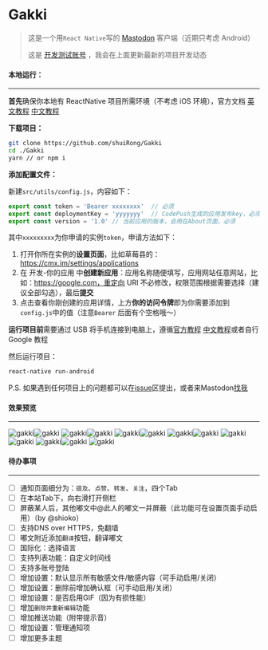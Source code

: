 # Gakki

> 这是一个用`React Native`写的 [Mastodon](https://joinmastodon.org/) 客户端（近期只考虑 Android）
>
> 这是 [开发测试账号](https://cmx.im/web/accounts/81232) ，我会在上面更新最新的项目开发动态



#### 本地运行：

---

**首先**确保你本地有 ReactNative 项目所需环境（不考虑 iOS 环境），官方文档 [英文教程](https://facebook.github.io/react-native/docs/getting-started) [中文教程](https://reactnative.cn/docs/0.51/getting-started/)

**下载项目：**

```bash
git clone https://github.com/shuiRong/Gakki
cd ./Gakki
yarn // or npm i
```



**添加配置文件：**

新建`src/utils/config.js`，内容如下：

```javascript
export const token = 'Bearer xxxxxxxx'  // 必须
export const deploymentKey = 'yyyyyyy'  // CodePush生成的应用发布key，必须，更多详情自行查文档
export const version = '1.0' // 当前应用的版本，会用在About页面，必须
```

其中`xxxxxxxxx`为你申请的实例`token`，申请方法如下：

1. 打开你所在实例的**设置页面**，比如草莓县的：https://cmx.im/settings/applications
2. 在 开发-你的应用 中**创建新应用**：应用名称随便填写，应用网站任意网站，比如：https://google.com，重定向 URI 不必修改，权限范围根据需要选择（建议全部勾选），最后**提交**
3. 点击查看你刚创建的应用详情，上方**你的访问令牌**即为你需要添加到`config.js`中的值（注意`Bearer` 后面有个空格哦～）



**运行项目前**需要通过 USB 将手机连接到电脑上，遵循[官方教程](https://facebook.github.io/react-native/docs/running-on-device) [中文教程](https://reactnative.cn/docs/0.51/getting-started/)或者自行 Google 教程

然后运行项目：

```bash
react-native run-android
```

P.S. 如果遇到任何项目上的问题都可以在[issue](https://github.com/shuiRong/Gakki/issues)区提出，或者来Mastodon[找我](https://cmx.im/web/accounts/81232)



#### 效果预览

---

![gakki](./preview/1.png)![gakki](./preview/2.png)
![gakki](./preview/3.png)![gakki](./preview/4.png)
![gakki](./preview/5.png)![gakki](./preview/6.png)
![gakki](./preview/7.png)![gakki](./preview/8.png)
![gakki](./preview/10.png)![gakki](./preview/11.png)
![gakki](./preview/12.png)![gakki](./preview/13.png)
![gakki](./preview/14.png)



#### 待办事项

---

- [ ] 通知页面细分为：`提及`、`点赞`、`转发`、`关注`，四个Tab
- [ ] 在本站Tab下，向右滑打开侧栏
- [ ] 屏蔽某人后，其他嘟文中@此人的嘟文一并屏蔽（此功能可在设置页面手动启用）（by @shioko）
- [ ] 支持DNS over HTTPS，免翻墙
- [ ] 嘟文附近添加`翻译`按钮，翻译嘟文
- [ ] 国际化：选择语言
- [ ] 支持列表功能：自定义时间线
- [ ] 支持多账号登陆
- [ ] 增加设置：默认显示所有敏感文件/敏感内容（可手动启用/关闭）
- [ ] 增加设置：删除前增加确认框（可手动启用/关闭）
- [ ] 增加设置：是否启用GIF（因为有损性能）
- [ ] 增加`删除并重新编辑`功能
- [ ] 增加推送功能（附带提示音）
- [ ] 增加设置：管理通知项
- [ ] 增加更多主题